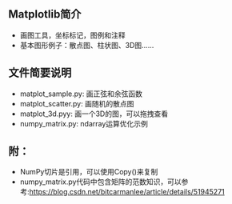 ## Matplotlib简介
- 画图工具，坐标标记，图例和注释
- 基本图形例子：散点图、柱状图、3D图……
## 文件简要说明
- matplot_sample.py: 画正弦和余弦函数
- matplot_scatter.py: 画随机的散点图
- matplot_3d.pyy: 画一个3D的图，可以拖拽查看
- numpy_matrix.py: ndarray运算优化示例
## 附：
- NumPy切片是引用，可以使用Copy()来复制
- numpy_matrix.py代码中包含矩阵的范数知识，可以参考:https://blog.csdn.net/bitcarmanlee/article/details/51945271